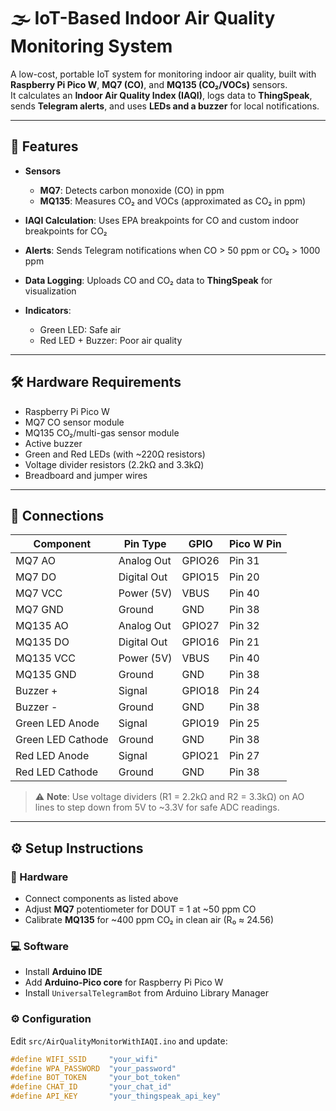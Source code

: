 # 🌫️ IoT-Based Indoor Air Quality Monitoring System

A low-cost, portable IoT system for monitoring indoor air quality, built with **Raspberry Pi Pico W**, **MQ7 (CO)**, and **MQ135 (CO₂/VOCs)** sensors.  
It calculates an **Indoor Air Quality Index (IAQI)**, logs data to **ThingSpeak**, sends **Telegram alerts**, and uses **LEDs and a buzzer** for local notifications.

---

## 🌟 Features

- **Sensors**  
  - **MQ7**: Detects carbon monoxide (CO) in ppm  
  - **MQ135**: Measures CO₂ and VOCs (approximated as CO₂ in ppm)

- **IAQI Calculation**: Uses EPA breakpoints for CO and custom indoor breakpoints for CO₂  
- **Alerts**: Sends Telegram notifications when CO > 50 ppm or CO₂ > 1000 ppm  
- **Data Logging**: Uploads CO and CO₂ data to **ThingSpeak** for visualization  
- **Indicators**:  
  - Green LED: Safe air  
  - Red LED + Buzzer: Poor air quality  

---

## 🛠️ Hardware Requirements

- Raspberry Pi Pico W  
- MQ7 CO sensor module  
- MQ135 CO₂/multi-gas sensor module  
- Active buzzer  
- Green and Red LEDs (with ~220Ω resistors)  
- Voltage divider resistors (2.2kΩ and 3.3kΩ)  
- Breadboard and jumper wires  

---

## 🔌 Connections

| Component         | Pin Type     | GPIO       | Pico W Pin |
|------------------|--------------|------------|------------|
| MQ7 AO           | Analog Out   | GPIO26     | Pin 31     |
| MQ7 DO           | Digital Out  | GPIO15     | Pin 20     |
| MQ7 VCC          | Power (5V)   | VBUS       | Pin 40     |
| MQ7 GND          | Ground       | GND        | Pin 38     |
| MQ135 AO         | Analog Out   | GPIO27     | Pin 32     |
| MQ135 DO         | Digital Out  | GPIO16     | Pin 21     |
| MQ135 VCC        | Power (5V)   | VBUS       | Pin 40     |
| MQ135 GND        | Ground       | GND        | Pin 38     |
| Buzzer +         | Signal       | GPIO18     | Pin 24     |
| Buzzer -         | Ground       | GND        | Pin 38     |
| Green LED Anode  | Signal       | GPIO19     | Pin 25     |
| Green LED Cathode| Ground       | GND        | Pin 38     |
| Red LED Anode    | Signal       | GPIO21     | Pin 27     |
| Red LED Cathode  | Ground       | GND        | Pin 38     |

> ⚠️ **Note**: Use voltage dividers (R1 = 2.2kΩ and R2 = 3.3kΩ) on AO lines to step down from 5V to ~3.3V for safe ADC readings.

---

## ⚙️ Setup Instructions

### 🔧 Hardware
- Connect components as listed above  
- Adjust **MQ7** potentiometer for DOUT = 1 at ~50 ppm CO  
- Calibrate **MQ135** for ~400 ppm CO₂ in clean air (R₀ ≈ 24.56)

### 💻 Software
- Install **Arduino IDE**  
- Add **Arduino-Pico core** for Raspberry Pi Pico W  
- Install `UniversalTelegramBot` from Arduino Library Manager  

### ⚙️ Configuration
Edit `src/AirQualityMonitorWithIAQI.ino` and update:
```cpp
#define WIFI_SSID     "your_wifi"
#define WPA_PASSWORD  "your_password"
#define BOT_TOKEN     "your_bot_token"
#define CHAT_ID       "your_chat_id"
#define API_KEY       "your_thingspeak_api_key"
